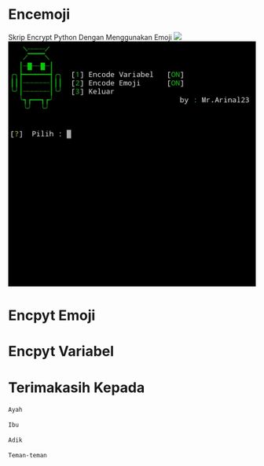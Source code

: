 # Encemoji
Skrip Encrypt Python Dengan Menggunakan Emoji 
<img src="https://img.shields.io/badge/MADE%20IN-INDONESIA-blue" > 
![ss](https://github.com/Arinaltopek/Encemoji/blob/main/Bukti/Bukti.jpg) 

# Encpyt Emoji 

# Encpyt Variabel


# Terimakasih Kepada

```Ayah ```

```Ibu```

```Adik```

```Teman-teman```
